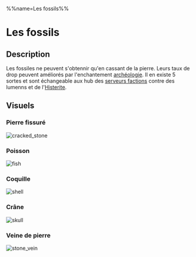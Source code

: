 %%name=Les fossils%%

# Les fossils

## Description
Les fossiles ne peuvent s'obtennir qu'en cassant de la pierre. Leurs taux de drop peuvent améliorés par l'enchantement [archéologie](https://histeria.fr/wiki/enchantements/archeologie). Il en existe 5 sortes et sont échangeable aux hub des [serveurs factions](https://histeria.fr/wiki/mondes/faction-servers) contre des lumenns et de l'[Histerite](https://histeria.fr/wiki/objets/histerite).

## Visuels 

### Pierre fissuré
![cracked_stone](https://raw.githubusercontent.com/HisteriaMC/histeria-wiki/main/.assets/pictures/cracked-stone.png)

### Poisson
![fish](https://raw.githubusercontent.com/HisteriaMC/histeria-wiki/main/.assets/pictures/fish.png)

### Coquille
![shell](https://raw.githubusercontent.com/HisteriaMC/histeria-wiki/main/.assets/pictures/shell.png)

### Crâne
![skull](https://raw.githubusercontent.com/HisteriaMC/histeria-wiki/main/.assets/pictures/skull.png)

### Veine de pierre
![stone_vein](https://raw.githubusercontent.com/HisteriaMC/histeria-wiki/main/.assets/pictures/stone-vein.png)
